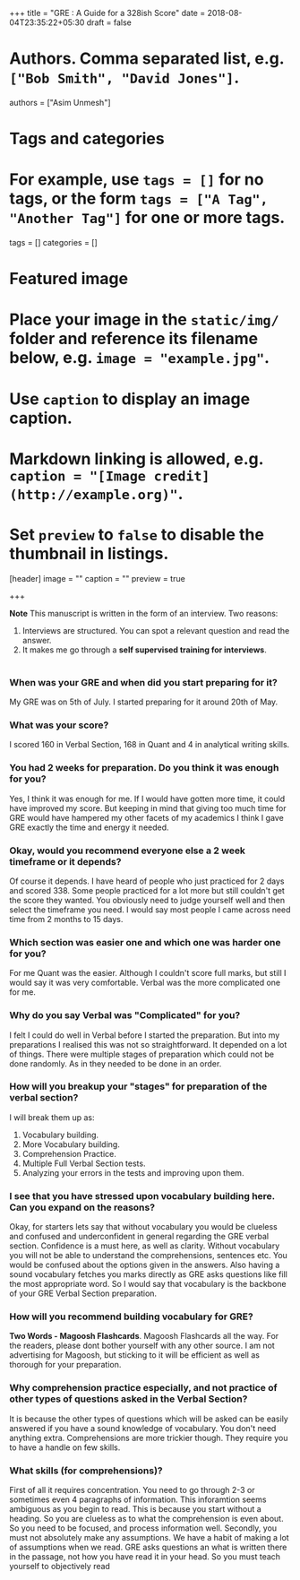 +++
title = "GRE : A Guide for a 328ish Score"
date = 2018-08-04T23:35:22+05:30
draft = false

# Authors. Comma separated list, e.g. `["Bob Smith", "David Jones"]`.
authors = ["Asim Unmesh"]

# Tags and categories
# For example, use `tags = []` for no tags, or the form `tags = ["A Tag", "Another Tag"]` for one or more tags.
tags = []
categories = []

# Featured image
# Place your image in the `static/img/` folder and reference its filename below, e.g. `image = "example.jpg"`.
# Use `caption` to display an image caption.
#   Markdown linking is allowed, e.g. `caption = "[Image credit](http://example.org)"`.
# Set `preview` to `false` to disable the thumbnail in listings.
[header]
image = ""
caption = ""
preview = true

+++

**Note** This manuscript is written in the form of an interview. Two reasons:<br>
1. Interviews are structured. You can spot a relevant question and read the answer.<br>
2. It makes me go through a **self supervised training for interviews**.
<br><br>

### When was your GRE and when did you start preparing for it?
My GRE was on 5th of July. I started preparing for it around 20th of May.

### What was your score?
I scored 160 in Verbal Section, 168 in Quant and 4 in analytical writing skills. 

### You had 2 weeks for preparation. Do you think it was enough for you?

Yes, I think it was enough for me. If I would have gotten more time, it could have improved my score. But keeping in mind that giving too much time for GRE would have hampered my other facets of my academics I think I gave GRE exactly the time and energy it needed.

### Okay, would you recommend everyone else a 2 week timeframe or it depends?

Of course it depends. I have heard of people who just practiced for 2 days and scored 338. Some people practiced for a lot more but still couldn't get the score they wanted. You obviously need to judge yourself well and then select the timeframe you need. I would say most people I came across need time from 2 months to 15 days.

### Which section was easier one and which one was harder one for you?

For me Quant was the easier. Although I couldn't score full marks, but still I would say it was very comfortable. Verbal was the more complicated one for me. 

### Why do you say Verbal was "Complicated" for you?

I felt I could do well in Verbal before I started the preparation. But into my preparations I realised this was not so straightforward. It depended on a lot of things. There were multiple stages of preparation which could not be done randomly. As in they needed to be done in an order. 

### How will you breakup your "stages" for preparation of the verbal section?

I will break them up as:<br>
1. Vocabulary building.<br>
2. More Vocabulary building.<br>
3. Comprehension Practice.<br>
4. Multiple Full Verbal Section tests.<br>
5. Analyzing your errors in the tests and improving upon them.<br>

### I see that you have stressed upon vocabulary building here. Can you expand on the reasons?

Okay, for starters lets say that without vocabulary you would be clueless and confused and underconfident in general regarding the GRE verbal section. Confidence is a must here, as well as clarity. Without vocabulary you will not be able to understand the comprehensions, sentences etc. You would be confused about the options given in the answers. Also having a sound vocabulary fetches you marks directly as GRE asks questions like fill the most appropriate word. So I would say that vocabulary is the backbone of your GRE Verbal Section preparation.


### How will you recommend building vocabulary for GRE?

**Two Words - Magoosh Flashcards**. Magoosh Flashcards all the way. For the readers, please dont bother yourself with any other source. I am not advertising for Magoosh, but sticking to it will be efficient as well as thorough for your preparation.

### Why comprehension practice especially, and not practice of other types of questions asked in the Verbal Section?

It is because the other types of questions which will be asked can be easily answered if you have a sound knowledge of vocabulary. You don't need anything extra. Comprehensions are more trickier though. They require you to have a handle on few skills. 

### What skills (for comprehensions)?

First of all it requires concentration. You need to go through 2-3 or sometimes even 4 paragraphs of information. This inforamtion seems ambiguous as you begin to read. This is because you start without a heading.  So you are clueless as to what the comprehension is even about. So you need to be focused, and process information well. Secondly, you must not absolutely make any assumptions. We have a habit of making a lot of assumptions when we read. GRE asks questions an what is written there in the passage, not how you have read it in your head. So you must teach yourself to objectively read 